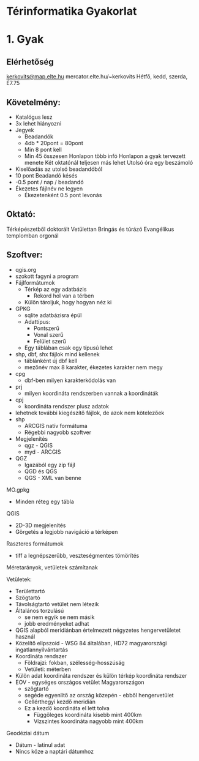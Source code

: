 # Térinformatika Gyakorlat

# 1. Gyak

## Elérhetőség
kerkovits@map.elte.hu
mercator.elte.hu/~kerkovits
Hétfő, kedd, szerda, É7.75

## Követelmény:
- Katalógus lesz
- 3x lehet hiányozni
- Jegyek
	- Beadandók
	- 4db * 20pont = 80pont
	- Min 8 pont kell
	- Min 45 összesen
Honlapon több infó
Honlapon a gyak tervezett menete
Két oktatónál teljesen más lehet
Utolsó óra egy beszámoló  
- Kiselőadás az utolsó beadandóból
- 10 pont
Beadandó késés
- -0.5 pont / nap / beadandó
- Ékezetes fájlnév ne legyen
	- Ékezetenként 0.5 pont levonás

## Oktató:
Térképészetből doktorált
Vetülettan
Bringás és túrázó
Evangélikus templomban orgonál

## Szoftver:
- qgis.org
- szokott fagyni a program
- Fájlformátumok
  - Térkép az egy adatbázis
    - Rekord hol van a térben
  - Külön tároljuk, hogy hogyan néz ki
- GPKG
  - sqlite adatbázisra épül
  - Adattípus:
    - Pontszerű
    - Vonal szerű
    - Felület szerű
  - Egy táblában csak egy típusú lehet
- shp, dbf, shx fájlok mind kellenek
  - táblánként új dbf kell
  - mezőnév max 8 karakter, ékezetes karakter nem megy
- cpg
  - dbf-ben milyen karakterkódolás van
- prj
  - milyen koordináta rendszerben vannak a koordináták
- qpj 
  - koordináta rendszer plusz adatok
- lehetnek további kiegészítő fájlok, de azok nem kötelezőek
- shp
  - ARCGIS natív formátuma
  - Régebbi nagyobb szoftver
- Megjelenítés
  - qgz - QGIS
  - myd - ARCGIS
- QGZ
  - Igazából egy zip fájl
  - QGD és QGS
  - QGS - XML van benne

MO.gpkg
- Minden réteg egy tábla

QGIS
- 2D-3D megjelenítés
- Görgetés a legjobb navigáció a térképen

Raszteres formátumok
- tiff a legnépszerűbb, veszteségmentes tömörítés

Méretarányok, vetületek számítanak

Vetületek:
- Területtartó
- Szögtartó
- Távolságtartó vetület nem létezik
- Általános torzulású 
  - se nem egyik se nem másik
  - jobb eredményeket adhat
- QGIS alapból meridiánban értelmezett négyzetes hengervetületet használ
- Közelítő elipszoid - WSG 84 általában, HD72 magyarországi ingatlannyilvántartás
- Koordináta rendszer
  - Földrajzi: fokban, szélesség-hosszúság
  - Vetületi: méterben
- Külön adat koordináta rendszer és külön térkép koordináta rendszer
- EOV - egységes országos vetület Magyarországon 
  - szögtartó
  - segéde egyenlítő az ország közepén - ebből hengervetület
  - Gellérthegyi kezdő meridián
  - Ez a kezdő koordináta el lett tolva
    - Függőleges koordináta kisebb mint 400km
    - Vízszintes koordináta nagyobb mint 400km

Geodéziai dátum
- Dátum - latinul adat
- Nincs köze a naptári dátumhoz